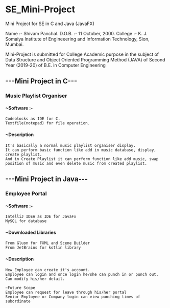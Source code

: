 # SE_Mini-Project
Mini Project for SE in C and Java (JavaFX)


Name :- Shivam Panchal.
D.O.B. :- 11 October, 2000.
College :- K. J. Somaiya Institute of Engineeering and Information Technology, Sion, Mumbai.


Mini-Project is submitted for College Academic purpose in the subject of Data Structure and Object Oriented Programming Method (JAVA)
of Second Year (2019-20) of B.E. in Computer Engineering 


## ---Mini Project in C---
    
   ### Music Playlist Organiser
   #### ~Software :-
    Codeblocks as IDE for C.
    Textfile(notepad) for file operation.

   #### ~Description
    It's basically a normal music playlist organiser display.
    It can perform basic function like add in music database, display, create playlist.
    And in Create Playlist it can perform function like add music, swap position of music and even delete music from created playlist.


## ---Mini Project in Java---

   ### Employee Portal
   #### ~Software :-
    IntelliJ IDEA as IDE for JavaFx
    MySQL for database
    
   #### ~Downloaded Libraries
    From Gluon for FXML and Scene Builder
    From JetBrains for kotlin library
    
   #### ~Description
    New Employee can create it's account.
    Employee can login and once login he/she can punch in or punch out.
    Can modify his/her detail.
    
    ~Future Scope
    Employee can request for leave through his/her portal
    Senior Employee or Company login can view punching times of subordinate
